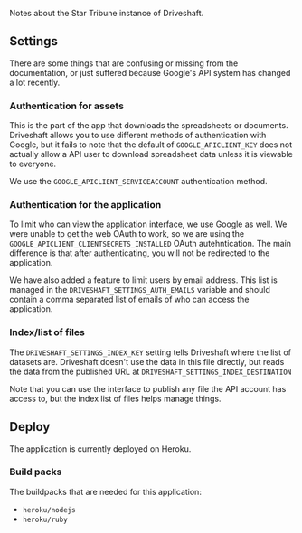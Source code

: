 Notes about the Star Tribune instance of Driveshaft.

## Settings

There are some things that are confusing or missing from the documentation, or just suffered because Google's API system has changed a lot recently.

### Authentication for assets

This is the part of the app that downloads the spreadsheets or documents.  Driveshaft allows you to use different methods of authentication with Google, but it fails to note that the default of `GOOGLE_APICLIENT_KEY` does not actually allow a API user to download spreadsheet data unless it is viewable to everyone.

We use the `GOOGLE_APICLIENT_SERVICEACCOUNT` authentication method.

### Authentication for the application

To limit who can view the application interface, we use Google as well.  We were unable to get the web OAuth to work, so we are using the `GOOGLE_APICLIENT_CLIENTSECRETS_INSTALLED` OAuth autehntication.  The main difference is that after authenticating, you will not be redirected to the application.

We have also added a feature to limit users by email address.  This list is managed in the `DRIVESHAFT_SETTINGS_AUTH_EMAILS` variable and should contain a comma separated list of emails of who can access the application.

### Index/list of files

The `DRIVESHAFT_SETTINGS_INDEX_KEY` setting tells Driveshaft where the list of datasets are.  Driveshaft doesn't use the data in this file directly, but reads the data from the published URL at `DRIVESHAFT_SETTINGS_INDEX_DESTINATION`

Note that you can use the interface to publish any file the API account has access to, but the index list of files helps manage things.

## Deploy

The application is currently deployed on Heroku.

### Build packs

The buildpacks that are needed for this application:

* `heroku/nodejs`
* `heroku/ruby`

